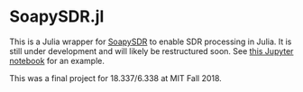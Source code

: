 # SoapySDR.jl
This is a Julia wrapper for [SoapySDR](https://github.com/pothosware/SoapySDR/wiki) to enable SDR processing in Julia. It is still under development and will likely be restructured soon. See [this Jupyter notebook](examples/SoapySDR.jl.ipynb) for an example.

This was a final project for 18.337/6.338 at MIT Fall 2018.

